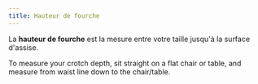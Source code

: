 ```yaml
---
title: Hauteur de fourche
---
```


La **hauteur de fourche** est la mesure entre votre taille jusqu'à la surface d'assise.

To measure your crotch depth, sit straight on a flat chair or table, and measure from waist line down to the chair/table.
<MeasieImage />
